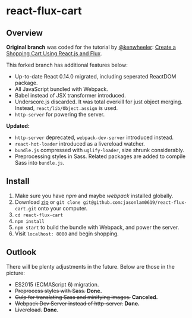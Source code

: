 react-flux-cart
===============

## Overview

**Original branch** was coded for the tutorial by [@kenwheeler](https://twitter.com/ken_wheeler): [Create a Shopping Cart Using React.js and Flux](https://scotch.io/tutorials/creating-a-simple-shopping-cart-with-react-js-and-flux).

This forked branch has additional features below:

* Up-to-date React 0.14.0 migrated, including seperated ReactDOM package.
* All JavaScript bundled with Webpack.
* Babel instead of JSX transformer introduced.
* Underscore.js discarded. It was total overkill for just object merging. Instead, `react/lib/Object.assign` is used.
* `http-server` for powering the server.

**Updated:**

* `http-server` deprecated, `webpack-dev-server` introduced instead.
* `react-hot-loader` introduced as a livereload watcher.
* `bundle.js` compressed with `uglify-loader`, size shrunk considerably.
* Preprocessing styles in Sass. Related packages are added to compile Sass into `bundle.js`.

## Install

1. Make sure you have *npm* and maybe *webpack* installed globally.
2. Download [zip](https://github.com/jasonlam0619/react-flux-cart/archive/master.zip) or `git clone git@github.com:jasonlam0619/react-flux-cart.git` onto your computer.
2. `cd react-flux-cart`
3. `npm install`
4. `npm start` to build the bundle with Webpack, and power the server.
5. Visit `localhost: 8080` and begin shopping.

## Outlook

There will be plenty adjustments in the future. Below are those in the picture:

* ES2015 (ECMAScript 6) migration.
* ~~Preprocess styles with Sass.~~ **Done.**
* ~~Gulp for translating Sass and minifying images.~~ **Canceled.**
* ~~Webpack Dev Server instead of http-server.~~ **Done.**
* ~~Livereload.~~ **Done.**
